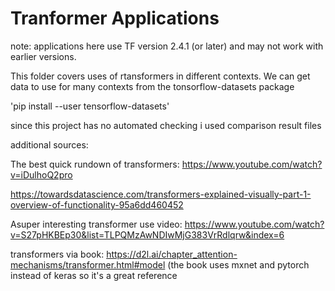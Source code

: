 # Tranformer Applications

note: applications here use TF version 2.4.1 (or later) and may not work
with earlier versions.


This folder covers uses of rtansformers in different contexts.
We can get data to use for many contexts from the tonsorflow-datasets package

'pip install --user tensorflow-datasets'

since this project has no automated checking i used comparison result files

additional sources:

The best quick rundown of transformers: https://www.youtube.com/watch?v=iDulhoQ2pro

https://towardsdatascience.com/transformers-explained-visually-part-1-overview-of-functionality-95a6dd460452

Asuper interesting transformer use video:
https://www.youtube.com/watch?v=S27pHKBEp30&list=TLPQMzAwNDIwMjG383VrRdlqrw&index=6

transformers via book: https://d2l.ai/chapter_attention-mechanisms/transformer.html#model
(the book uses mxnet and pytorch instead of keras so it's a great reference




